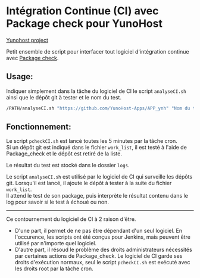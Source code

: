 Intégration Continue (CI) avec Package check pour YunoHost
==================

[Yunohost project](https://yunohost.org/#/)

Petit ensemble de script pour interfacer tout logiciel d'intégration continue avec [Package check](https://github.com/YunoHost/package_check).

## Usage:
Indiquer simplement dans la tâche du logiciel de CI le script `analyseCI.sh` ainsi que le dépôt git à tester et le nom du test.
```bash
/PATH/analyseCI.sh "https://github.com/YunoHost-Apps/APP_ynh" "Nom du test"
```

## Fonctionnement:
Le script `pcheckCI.sh` est lancé toutes les 5 minutes par la tâche cron.  
Si un dépôt git est indiqué dans le fichier `work_list`, il est testé à l'aide de Package_check et le dépôt est retiré de la liste.

Le résultat du test est stocké dans le dossier `logs`.

Le script `analyseCI.sh` est utilisé par le logiciel de CI qui surveille les dépôts git. Lorsqu'il est lancé, il ajoute le dépôt à tester à la suite du fichier `work_list`.  
Il attend le test de son package, puis interprète le résultat contenu dans le log pour savoir si le test à échoué ou non.

---
Ce contournement du logiciel de CI à 2 raison d'être.  

- D'une part, il permet de ne pas être dépendant d'un seul logiciel. En l'occurence, les scripts ont été conçus pour Jenkins, mais peuvent être utilisé par n'importe quel logiciel.
- D'autre part, il résoud le problème des droits administrateurs nécessités par certaines actions de Package_check. Le logiciel de CI garde ses droits d'exécution normaux, seul le script `pcheckCI.sh` est exécuté avec les droits root par la tâche cron.
